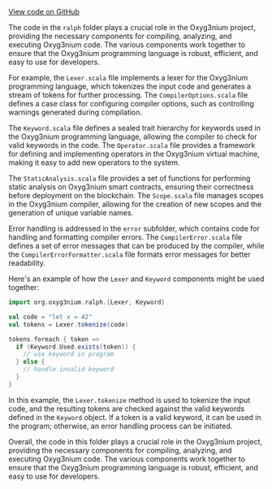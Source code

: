 [View code on GitHub](https://github.com/alephium/alephium/.autodoc/docs/json/ralph/src/main/scala/org)

The code in the `ralph` folder plays a crucial role in the Oxyg3nium project, providing the necessary components for compiling, analyzing, and executing Oxyg3nium code. The various components work together to ensure that the Oxyg3nium programming language is robust, efficient, and easy to use for developers.

For example, the `Lexer.scala` file implements a lexer for the Oxyg3nium programming language, which tokenizes the input code and generates a stream of tokens for further processing. The `CompilerOptions.scala` file defines a case class for configuring compiler options, such as controlling warnings generated during compilation.

The `Keyword.scala` file defines a sealed trait hierarchy for keywords used in the Oxyg3nium programming language, allowing the compiler to check for valid keywords in the code. The `Operator.scala` file provides a framework for defining and implementing operators in the Oxyg3nium virtual machine, making it easy to add new operators to the system.

The `StaticAnalysis.scala` file provides a set of functions for performing static analysis on Oxyg3nium smart contracts, ensuring their correctness before deployment on the blockchain. The `Scope.scala` file manages scopes in the Oxyg3nium compiler, allowing for the creation of new scopes and the generation of unique variable names.

Error handling is addressed in the `error` subfolder, which contains code for handling and formatting compiler errors. The `CompilerError.scala` file defines a set of error messages that can be produced by the compiler, while the `CompilerErrorFormatter.scala` file formats error messages for better readability.

Here's an example of how the `Lexer` and `Keyword` components might be used together:

```scala
import org.oxyg3nium.ralph.{Lexer, Keyword}

val code = "let x = 42"
val tokens = Lexer.tokenize(code)

tokens.foreach { token =>
  if (Keyword.Used.exists(token)) {
    // use keyword in program
  } else {
    // handle invalid keyword
  }
}
```

In this example, the `Lexer.tokenize` method is used to tokenize the input code, and the resulting tokens are checked against the valid keywords defined in the `Keyword` object. If a token is a valid keyword, it can be used in the program; otherwise, an error handling process can be initiated.

Overall, the code in this folder plays a crucial role in the Oxyg3nium project, providing the necessary components for compiling, analyzing, and executing Oxyg3nium code. The various components work together to ensure that the Oxyg3nium programming language is robust, efficient, and easy to use for developers.

